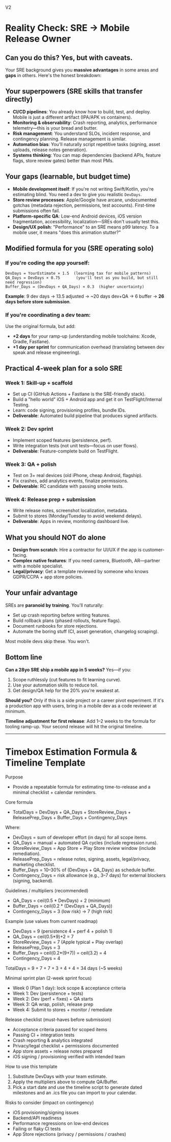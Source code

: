 V2

# Reality Check: SRE → Mobile Release Owner

## Can you do this? **Yes, but with caveats.**

Your SRE background gives you **massive advantages** in some areas and **gaps** in others. Here's the honest breakdown:

## Your superpowers (SRE skills that transfer directly)

- **CI/CD pipelines**: You already know how to build, test, and deploy. Mobile is just a different artifact (IPA/APK vs containers).
- **Monitoring & observability**: Crash reporting, analytics, performance telemetry—this is your bread and butter.
- **Risk management**: You understand SLOs, incident response, and contingency planning. Release management is similar.
- **Automation bias**: You'll naturally script repetitive tasks (signing, asset uploads, release notes generation).
- **Systems thinking**: You can map dependencies (backend APIs, feature flags, store review gates) better than most PMs.

## Your gaps (learnable, but budget time)

- **Mobile development itself**: If you're not writing Swift/Kotlin, you're estimating blind. You need a dev to give you realistic `DevDays`.
- **Store review processes**: Apple/Google have arcane, undocumented gotchas (metadata rejection, permissions, test accounts). First-time submissions often fail.
- **Platform-specific QA**: Low-end Android devices, iOS version fragmentation, accessibility, localization—SREs don't usually test this.
- **Design/UX polish**: "Performance" to an SRE means p99 latency. To a mobile user, it means "does this animation stutter?"

## Modified formula for you (SRE operating solo)

### If you're coding the app yourself:
```
DevDays = YourEstimate × 1.5  (learning tax for mobile patterns)
QA_Days = DevDays × 0.75       (you'll test as you build, but still need regression)
Buffer_Days = (DevDays + QA_Days) × 0.3  (higher uncertainty)
```

**Example**: 9 dev days → 13.5 adjusted → ~20 days dev+QA → 6 buffer → **26 days before store submission**.

### If you're coordinating a dev team:
Use the original formula, but add:
- **+2 days** for your ramp-up (understanding mobile toolchains: Xcode, Gradle, Fastlane).
- **+1 day per sprint** for communication overhead (translating between dev speak and release engineering).

## Practical 4-week plan for a solo SRE

### Week 1: Skill-up + scaffold
- Set up CI (GitHub Actions + Fastlane is the SRE-friendly stack).
- Build a "hello world" iOS + Android app and get it on TestFlight/Internal Testing.
- Learn: code signing, provisioning profiles, bundle IDs.
- **Deliverable**: Automated build pipeline that produces signed artifacts.

### Week 2: Dev sprint
- Implement scoped features (persistence, perf).
- Write integration tests (not unit tests—focus on user flows).
- **Deliverable**: Feature-complete build on TestFlight.

### Week 3: QA + polish
- Test on 3+ real devices (old iPhone, cheap Android, flagship).
- Fix crashes, add analytics events, finalize permissions.
- **Deliverable**: RC candidate with passing smoke tests.

### Week 4: Release prep + submission
- Write release notes, screenshot localization, metadata.
- Submit to stores (Monday/Tuesday to avoid weekend delays).
- **Deliverable**: Apps in review, monitoring dashboard live.

## What you should NOT do alone

- **Design from scratch**: Hire a contractor for UI/UX if the app is customer-facing.
- **Complex native features**: If you need camera, Bluetooth, AR—partner with a mobile specialist.
- **Legal/privacy**: Get a template reviewed by someone who knows GDPR/CCPA + app store policies.

## Your unfair advantage

SREs are **paranoid by training**. You'll naturally:
- Set up crash reporting before writing features.
- Build rollback plans (phased rollouts, feature flags).
- Document runbooks for store rejections.
- Automate the boring stuff (CI, asset generation, changelog scraping).

Most mobile devs skip these. You won't.

## Bottom line

**Can a 28yo SRE ship a mobile app in 5 weeks?** Yes—if you:
1. Scope ruthlessly (cut features to fit learning curve).
2. Use your automation skills to reduce toil.
3. Get design/QA help for the 20% you're weakest at.

**Should you?** Only if this is a side project or a career pivot experiment. If it's a production app with users, bring in a mobile dev as a code reviewer at minimum.

**Timeline adjustment for first release**: Add 1–2 weeks to the formula for tooling ramp-up. Your second release will hit the original timeline.

---
# Timebox Estimation Formula & Timeline Template
 
Purpose
- Provide a repeatable formula for estimating time-to-release and a minimal checklist + calendar reminders.
 
Core formula
- TotalDays = DevDays + QA_Days + StoreReview_Days + ReleasePrep_Days + Buffer_Days + Contingency_Days
 
Where:
- DevDays = sum of developer effort (in days) for all scope items.
- QA_Days = manual + automated QA cycles (include regression runs).
- StoreReview_Days = App Store + Play Store review window (include remediation).
- ReleasePrep_Days = release notes, signing, assets, legal/privacy, marketing checklist.
- Buffer_Days = 10–30% of (DevDays + QA_Days) as schedule buffer.
- Contingency_Days = risk allowance (e.g., 3–7 days) for external blockers (signing, backend).
 
Guidelines / multipliers (recommended)
- QA_Days = ceil(0.5 * DevDays) + 2 (minimum)
- Buffer_Days = ceil(0.2 * (DevDays + QA_Days))
- Contingency_Days = 3 (low risk) → 7 (high risk)
 
Example (use values from current roadmap)
- DevDays = 9  (persistence 4 + perf 4 + polish 1)
- QA_Days = ceil(0.5*9)+2 = 7
- StoreReview_Days = 7 (Apple typical + Play overlap)
- ReleasePrep_Days = 3
- Buffer_Days = ceil(0.2*(9+7)) = ceil(3.2) = 4
- Contingency_Days = 4
 
TotalDays = 9 + 7 + 7 + 3 + 4 + 4 = 34 days (~5 weeks)
 
Minimal sprint plan (2-week sprint focus)
- Week 0 (Plan 1 day): lock scope & acceptance criteria
- Week 1: Dev (persistence + tests)
- Week 2: Dev (perf + fixes) + QA starts
- Week 3: QA wrap, polish, release prep
- Week 4: Submit to stores + monitor / remediate
 
Release checklist (must-haves before submission)
- Acceptance criteria passed for scoped items
- Passing CI + integration tests
- Crash reporting & analytics integrated
- Privacy/legal checklist + permissions documented
- App store assets + release notes prepared
- iOS signing / provisioning verified with intended team
 
How to use this template
1. Substitute DevDays with your team estimate.
2. Apply the multipliers above to compute QA/Buffer.
3. Pick a start date and use the timeline script to generate dated milestones and an .ics file you can import to your calendar.
 
Risks to consider (impact on contingency)
- iOS provisioning/signing issues
- Backend/API readiness
- Performance regressions on low-end devices
- Failing or flaky CI tests
- App Store rejections (privacy / permissions / crashes)
